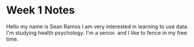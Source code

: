 # Week 1 Notes

Hello my name is Sean Ramos I am very interested in learning to use data. I'm studying health psychology. I'm a senior. and I like to fence in my free time.